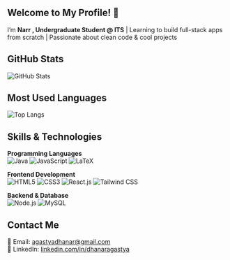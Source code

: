 ## Welcome to My Profile! 👋  
I’m **Narr , Undergraduate Student @ ITS** | Learning to build full-stack apps from scratch | Passionate about clean code & cool projects


## GitHub Stats  
![GitHub Stats](https://github-readme-stats.vercel.app/api?username=agastyaa-nar&show_icons=true&theme=tokyonight)  

## Most Used Languages  
![Top Langs](https://github-readme-stats.vercel.app/api/top-langs/?username=agastyaa-nar&langs_count=10&layout=compact&theme=tokyonight&hide=typescript)  

## Skills & Technologies  

**Programming Languages**  
![Java](https://img.shields.io/badge/java-%23ED8B00.svg?style=for-the-badge&logo=openjdk&logoColor=white) ![JavaScript](https://img.shields.io/badge/JavaScript-F7DF1E?style=for-the-badge&logo=javascript&logoColor=black) ![LaTeX](https://img.shields.io/badge/latex-%23008080.svg?style=for-the-badge&logo=latex&logoColor=white)  

**Frontend Development**  
![HTML5](https://img.shields.io/badge/html5-%23E34F26.svg?style=for-the-badge&logo=html5&logoColor=white) ![CSS3](https://img.shields.io/badge/css3-%231572B6.svg?style=for-the-badge&logo=css3&logoColor=white) ![React.js](https://img.shields.io/badge/React-%2361DAFB.svg?style=for-the-badge&logo=react&logoColor=white) ![Tailwind CSS](https://img.shields.io/badge/TailwindCSS-%2338B2AC.svg?style=for-the-badge&logo=tailwind-css&logoColor=white)  

**Backend & Database**  
![Node.js](https://img.shields.io/badge/Node.js-%23339933.svg?style=for-the-badge&logo=node.js&logoColor=white) ![MySQL](https://img.shields.io/badge/MySQL-005C84?style=for-the-badge&logo=mysql&logoColor=white)  

## Contact Me  
📧 Email: agastyadhanar@gmail.com  
🔗 LinkedIn: [linkedin.com/in/dhanaragastya](https://www.linkedin.com/in/dhanaragastya)  

